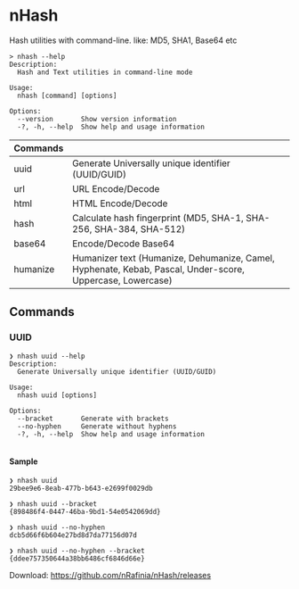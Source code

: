 # nHash
Hash utilities with command-line. like: MD5, SHA1, Base64 etc


```
> nhash --help
Description:
  Hash and Text utilities in command-line mode

Usage:
  nhash [command] [options]

Options:
  --version       Show version information
  -?, -h, --help  Show help and usage information

```

|Commands|    |
|----|----|
| uuid | Generate Universally unique identifier (UUID/GUID) |
| url <text> | URL Encode/Decode |
| html <text> | HTML Encode/Decode |
| hash <type> <text> | Calculate hash fingerprint (MD5, SHA-1, SHA-256, SHA-384, SHA-512) |
| base64 <text> | Encode/Decode Base64 |
| humanize <type> <text> | Humanizer text (Humanize, Dehumanize, Camel, Hyphenate, Kebab, Pascal, Under-score, Uppercase, Lowercase) | 
 
## Commands
  
### UUID

 
```
❯ nhash uuid --help
Description:
  Generate Universally unique identifier (UUID/GUID)

Usage:
  nhash uuid [options]

Options:
  --bracket       Generate with brackets
  --no-hyphen     Generate without hyphens
  -?, -h, --help  Show help and usage information
  
```  
#### Sample  
```
❯ nhash uuid
29bee9e6-8eab-477b-b643-e2699f0029db
  
❯ nhash uuid --bracket
{898486f4-0447-46ba-9bd1-54e0542069dd}
  
❯ nhash uuid --no-hyphen
dcb5d66f6b604e27bd8d7da77156d07d
  
❯ nhash uuid --no-hyphen --bracket
{ddee757350644a38bb6486cf6846d66e}  
```  
  
Download: https://github.com/nRafinia/nHash/releases
